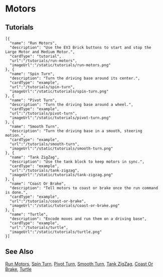 # Motors

## Tutorials

```codecard
[{
  "name": "Run Motors",
  "description": "Use the EV3 Brick buttons to start and stop the Large Motor and Medium Motor.",
  "cardType": "tutorial",
  "url":"/tutorials/run-motors",
  "imageUrl":"/static/tutorials/run-motors.png"
}, {
  "name": "Spin Turn",
  "description": "Turn the driving base around its center.",
  "cardType": "example",
  "url":"/tutorials/spin-turn",
  "imageUrl":"/static/tutorials/spin-turn.png"
}, {
  "name": "Pivot Turn",
  "description": "Turn the driving base around a wheel.",
  "cardType": "example",
  "url":"/tutorials/pivot-turn",
  "imageUrl":"/static/tutorials/pivot-turn.png"
}, {
  "name": "Smooth Turn",
  "description": "Turn the driving base in a smooth, steering motion.",
  "cardType": "example",
  "url":"/tutorials/smooth-turn",
  "imageUrl":"/static/tutorials/smooth-turn.png"
}, {
  "name": "Tank ZigZag",
  "description": "Use the tank block to keep motors in sync.",
  "cardType": "example",
  "url":"/tutorials/tank-zigzag",
  "imageUrl":"/static/tutorials/tank-zigzag.png"
}, {
  "name": "Coast Or Brake",
  "description": "Tell motors to coast or brake once the run command is done.",
  "cardType": "example",
  "url":"/tutorials/coast-or-brake",
  "imageUrl":"/static/tutorials/coast-or-brake.png"
}, {
  "name": "Turtle",
  "description": "Encode moves and run them on a driving base",
  "cardType": "example",
  "url":"/tutorials/turtle",
  "imageUrl":"/static/tutorials/turtle.png"
}]
```

## See Also

[Run Motors](/tutorials/run-motors),
[Spin Turn](/tutorials/spin-turn),
[Pivot Turn](/tutorials/pivot-turn),
[Smooth Turn](/tutorials/smooth-turn),
[Tank ZigZag](/tutorials/tank-zigzag),
[Coast Or Brake](/tutorials/coast-or-brake),
[Turtle](/tutorials/turtle)
